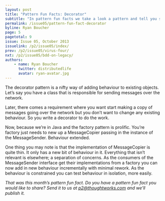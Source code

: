 ```yaml
---
layout: post
title: "Pattern Fun Facts: Decorator"
subtitle: "In pattern fun facts we take a look a pattern and tell you something you didn’t know. This month: The decorator pattern can help you do incremental delivery."
permalink: /issue05/pattern-fun-fact-decorator
byline: Ryan Boucher
page: 5
pagetotal: 9
issue: Issue 05, October 2013
issuelink: /p2/issue05/index/
prev: /p2/issue05/virus-four/
nxt: /p2/issue05/bdd-on-legacy/
authors:
    - name: Ryan Boucher
      twitter: distributedlife
      avatar: ryan-avatar.jpg
---
```

The decorator pattern is a nifty way of adding behaviour to existing objects. Let’s say you have a class that is responsible for sending messages over the network.

<div class='normal-gist'><code id="gist-6724242" data-file="1.java"></code></div>

Later, there comes a requirement where you want start making a copy of messages going over the network but you don’t want to change any existing behaviour. So you write a decorator to do the work.

<div class='normal-gist'><code id="gist-6724242" data-file="2.java"></code></div>

Now, because we’re in Java and the factory pattern is prolific. You’re factory just needs to new up a <span class='inline-code'>MessageCopier</span> passing in the instance of the <span class='inline-code'>MessageSender</span>. Behaviour extended.

<div class='normal-gist'><code id="gist-6724242" data-file="3.java"></code></div>

One thing you may note is that the implementation of <span class='inline-code'>MessageCopier</span> is quite thin. It only has a new bit of behaviour in it. Everything that isn’t relevant is elsewhere; a separation of concerns. As the consumers of the <span class='inline-code'>MessageSender</span> interface get their implementations from a factory you can now add in new behaviour incrementally with minimal rework. As the behaviour is constrained you can test behaviour in isolation, more easily.

*That was this month’s pattern fun fact. Do you have a pattern fun fact you would like to share? Send it to us at p2@thoughtworks.com and we’ll publish it.*